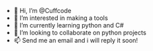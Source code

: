 - 👋 Hi, I’m @Cuffcode
- 👀 I’m interested in making a tools
- 🌱 I’m currently learning python and C#
- 💞️ I’m looking to collaborate on python projects
- 📫 Send me an email and i will reply it soon!

<!---
Cuffcode/Cuffcode is a ✨ special ✨ repository because its `README.md` (this file) appears on your GitHub profile.
You can click the Preview link to take a look at your changes.
--->
